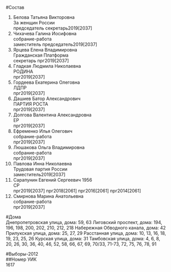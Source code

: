 #Состав  
1. Белова Татьяна Викторовна  
    За женщин России  
    председатель секретарь2019[2037]  
2. Чихачева Галина Иосифовна  
    собрание-работа  
    заместитель председатель2019[2037]  
3. Ярцева Елена Владимировна  
    Гражданская Платформа  
    секретарь прг2019[2037]  
4. Гладкая Людмила Николаевна  
    РОДИНА  
    прг2019[2037]  
5. Гордеева Екатерина Олеговна  
    ЛДПР  
    прг2019[2037]  
6. Дашиев Батор Александрович  
    ПАРТИЯ РОСТА  
    прг2019[2037]  
7. Долгова Валентина Александровна  
    ЕР  
    прг2019[2037]  
8. Ефременко Илья Олегович  
    собрание-работа  
    прг2019[2037]  
9. Люшакова Ольга Владимировна  
    собрание-работа  
    прг2019[2037]  
10. Павлова Инна Николаевна  
    Трудовая партия России  
    заместитель2019[2037]  
11. Сарапунин Евгений Сергеевич 1956  
    СР  
    прг2019[2037] прг2018[2061] прг2016[2061] прг2014[2061]  
12. Смирнова Марина Анатольевна  
    собрание-работа  
    прг2019[2037]  
  
#Дома  
Днепропетровская улица, дома: 59, 63 Лиговский проспект, дома: 194, 196, 198, 200, 202, 210, 212, 218 Набережная Обводного канала, дома: 42 Прилукская улица, дома: 25, 27, 29 Расстанная улица, дома: 10, 13, 16, 18, 19, 23, 25, 26 Курская улица, дома: 31 Тамбовская улица, дома: 4, 6, 8, 20, 26, 30, 36, 40, 46, 52, 58, 66, 67, 69, 70/33, 71-73, 72, 75, 76, 78, 91  
  
#Выборы-2012  
##Номер УИК  
1617  
